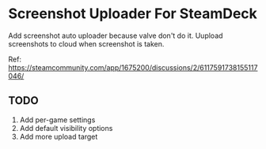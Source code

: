 # Screenshot Uploader For SteamDeck

Add screenshot auto uploader because valve don't do it. Uupload screenshots to cloud when screenshot is taken.

Ref: https://steamcommunity.com/app/1675200/discussions/2/6117591738155117046/

## TODO

1. Add per-game settings
2. Add default visibility options
3. Add more upload target